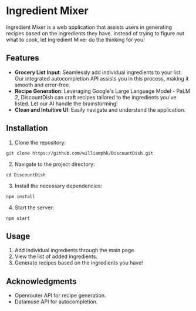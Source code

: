 # Ingredient Mixer

Ingredient Mixer is a web application that assists users in generating recipes based on the ingredients they have. Instead of trying to figure out what to cook, let Ingredient Mixer do the thinking for you!

## Features

- **Grocery List Input**: Seamlessly add individual ingredients to your list. Our integrated autocompletion API assists you in this process, making it smooth and error-free.
- **Recipe Generation**: Leveraging Google's Large Language Model - PaLM 2, DiscountDish can craft recipes tailored to the ingredients you've listed. Let our AI handle the brainstorming!
- **Clean and Intuitive UI**: Easily navigate and understand the application.

## Installation

1. Clone the repository:
```
git clone https://github.com/williamphk/DiscountDish.git
```
2. Navigate to the project directory:
```
cd DiscountDish
```
3. Install the necessary dependencies:
```
npm install
```
4. Start the server:
```
npm start
```

## Usage

1. Add individual ingredients through the main page.
2. View the list of added ingredients.
3. Generate recipes based on the ingredients you have!

## Acknowledgments

- Openrouter API for recipe generation.
- Datamuse API for autocompletion.


